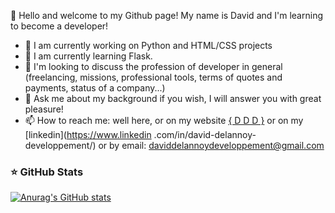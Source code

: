 👋 Hello and welcome to my Github page!
My name is David and I'm learning to become a developer!

- 🔭 I am currently working on Python and HTML/CSS projects
- 🌱 I am currently learning Flask.
- 👯 I'm looking to discuss the profession of developer in general (freelancing, missions, professional tools, terms of quotes and payments, status of a company...)
- 💬 Ask me about my background if you wish, I will answer you with great pleasure!
- 📫 How to reach me: well here, or on my website [{ D D D }](https://daviddelannoydeveloppement.github.io/DDD/index.html) or on my [linkedin](https://www.linkedin .com/in/david-delannoy-developpement/) or by email: daviddelannoydeveloppement@gmail.com




### ⭐ GitHub Stats

[![Anurag's GitHub stats](https://github-readme-stats.vercel.app/api?username=DavidDelannoyDeveloppement&show_icons=true&hide_border=false&title_color=3B1F94f&icon_color=FFE500&bg_color=09131B&text_color=ffffff&border_color=0c1a25)](https://github.com/anuraghazra/github-readme-stats)

